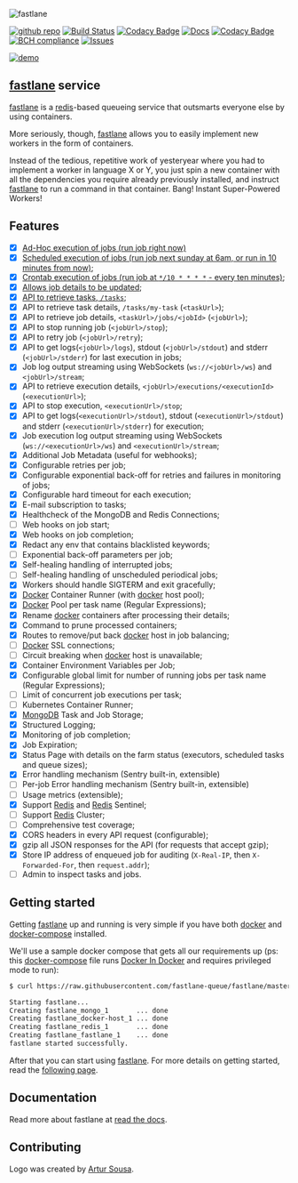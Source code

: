 ![fastlane](fastlane-logo.svg)

[![github repo](https://img.shields.io/badge/github-repo-blue.svg)](https://github.com/fastlane-queue/fastlane) [![Build Status](https://travis-ci.org/fastlane-queue/fastlane.svg?branch=master)](https://travis-ci.org/fastlane-queue/fastlane) [![Codacy Badge](https://api.codacy.com/project/badge/Coverage/f1325bf0a8e8419692487d3b5d2fa36b)](https://www.codacy.com/app/heynemann/fastlane?utm_source=github.com&amp;utm_medium=referral&amp;utm_content=fastlane-queue/fastlane&amp;utm_campaign=Badge_Coverage) [![Docs](https://readthedocs.org/projects/fastlane/badge/?version=latest)](https://fastlane.readthedocs.io/en/latest/?badge=latest) [![Codacy Badge](https://api.codacy.com/project/badge/Grade/f1325bf0a8e8419692487d3b5d2fa36b)](https://www.codacy.com/app/heynemann/fastlane?utm_source=github.com&amp;utm_medium=referral&amp;utm_content=fastlane-queue/fastlane&amp;utm_campaign=Badge_Grade) [![BCH compliance](https://bettercodehub.com/edge/badge/fastlane-queue/fastlane?branch=master)](https://bettercodehub.com/results/fastlane-queue/fastlane) [![Issues](https://img.shields.io/github/issues/fastlane-queue/fastlane.svg)](https://github.com/fastlane-queue/fastlane/issues)

[![demo](https://asciinema.org/a/219455.svg)](https://asciinema.org/a/219455)

## [fastlane](https://github.com/fastlane-queue/fastlane) service

[fastlane](https://github.com/fastlane-queue/fastlane) is a [redis](https://redis.io/)-based queueing service that outsmarts everyone else by using containers.

More seriously, though, [fastlane](https://github.com/fastlane-queue/fastlane) allows you to easily implement new workers in the form of containers.

Instead of the tedious, repetitive work of yesteryear where you had to implement a worker in language X or Y, you just spin a new container with all the dependencies you require already previously installed, and instruct [fastlane](https://github.com/fastlane-queue/fastlane) to run a command in that container. Bang! Instant Super-Powered Workers!

## Features

-   [x]  [Ad-Hoc execution of jobs (run job right now)](tests/func/test_adhoc.py#L11)
-   [x]  [Scheduled execution of jobs (run job next sunday at 6am, or run in 10 minutes from now)](tests/func/test_scheduled.py#L13);
-   [x]  [Crontab execution of jobs (run job at `*/10 * * * *` - every ten minutes)](tests/func/test_cron.py#L11);
-   [x]  [Allows job details to be updated](tests/func/test_update_details.py#L13);
-   [x]  [API to retrieve tasks, `/tasks`](tests/func/test_get_tasks.py#L11);
-   [x]  API to retrieve task details, `/tasks/my-task` (`<taskUrl>`);
-   [x]  API to retrieve job details, `<taskUrl>/jobs/<jobId>` (`<jobUrl>`);
-   [x]  API to stop running job (`<jobUrl>/stop`);
-   [x]  API to retry job (`<jobUrl>/retry`);
-   [x]  API to get logs(`<jobUrl>/logs`), stdout (`<jobUrl>/stdout`) and stderr (`<jobUrl>/stderr`) for last execution in jobs;
-   [x]  Job log output streaming using WebSockets (`ws://<jobUrl>/ws`) and `<jobUrl>/stream`;
-   [x]  API to retrieve execution details, `<jobUrl>/executions/<executionId>` (`<executionUrl>`);
-   [x]  API to stop execution, `<executionUrl>/stop`;
-   [x]  API to get logs(`<executionUrl>/stdout`), stdout (`<executionUrl>/stdout`) and stderr (`<executionUrl>/stderr`) for execution;
-   [x]  Job execution log output streaming using WebSockets (`ws://<executionUrl>/ws`) and `<executionUrl>/stream`;
-   [x]  Additional Job Metadata (useful for webhooks);
-   [x]  Configurable retries per job;
-   [x]  Configurable exponential back-off for retries and failures in monitoring of jobs;
-   [x]  Configurable hard timeout for each execution;
-   [x]  E-mail subscription to tasks;
-   [x]  Healthcheck of the MongoDB and Redis Connections;
-   [ ]  Web hooks on job start;
-   [x]  Web hooks on job completion;
-   [x]  Redact any env that contains blacklisted keywords;
-   [ ]  Exponential back-off parameters per job;
-   [x]  Self-healing handling of interrupted jobs;
-   [ ]  Self-healing handling of unscheduled periodical jobs;
-   [x]  Workers should handle SIGTERM and exit gracefully;
-   [x]  [Docker](https://docs.docker.com/) Container Runner (with [docker](https://docs.docker.com/) host pool);
-   [x]  [Docker](https://docs.docker.com/) Pool per task name (Regular Expressions);
-   [x]  Rename [docker](https://docs.docker.com/) containers after processing their details;
-   [x]  Command to prune processed containers;
-   [x]  Routes to remove/put back [docker](https://docs.docker.com/) host in job balancing;
-   [ ]  [Docker](https://docs.docker.com/) SSL connections;
-   [ ]  Circuit breaking when [docker](https://docs.docker.com/) host is unavailable;
-   [x]  Container Environment Variables per Job;
-   [x]  Configurable global limit for number of running jobs per task name (Regular Expressions);
-   [ ]  Limit of concurrent job executions per task;
-   [ ]  Kubernetes Container Runner;
-   [x]  [MongoDB](https://www.mongodb.com/) Task and Job Storage;
-   [x]  Structured Logging;
-   [x]  Monitoring of job completion;
-   [x]  Job Expiration;
-   [x]  Status Page with details on the farm status (executors, scheduled tasks and queue sizes);
-   [x]  Error handling mechanism (Sentry built-in, extensible)
-   [ ]  Per-job Error handling mechanism (Sentry built-in, extensible)
-   [ ]  Usage metrics (extensible);
-   [x]  Support [Redis](https://redis.io/) and [Redis](https://redis.io/) Sentinel;
-   [ ]  Support [Redis](https://redis.io/) Cluster;
-   [ ]  Comprehensive test coverage;
-   [x]  CORS headers in every API request (configurable);
-   [x]  gzip all JSON responses for the API (for requests that accept gzip);
-   [x]  Store IP address of enqueued job for auditing (`X-Real-IP`, then `X-Forwarded-For`, then `request.addr`);
-   [ ]  Admin to inspect tasks and jobs.

## Getting started

Getting [fastlane](https://github.com/fastlane-queue/fastlane) up and running is very simple if you have both [docker](https://docs.docker.com/) and [docker-compose](https://docs.docker.com/compose/) installed.

We'll use a sample docker compose that gets all our requirements up (ps: this [docker-compose](https://docs.docker.com/compose/) file runs [Docker In Docker](https://hub.docker.com/_/docker/) and requires privileged mode to run):

```bash
$ curl https://raw.githubusercontent.com/fastlane-queue/fastlane/master/docker-compose-sample.yml | docker-compose -f - up -d

Starting fastlane...
Creating fastlane_mongo_1       ... done
Creating fastlane_docker-host_1 ... done
Creating fastlane_redis_1       ... done
Creating fastlane_fastlane_1    ... done
fastlane started successfully.
```

After that you can start using [fastlane](https://github.com/fastlane-queue/fastlane). For more details on getting started, read the [following page](https://fastlane.readthedocs.io/en/latest/getting-started/).

## Documentation

Read more about fastlane at [read the docs](https://fastlane.readthedocs.io/en/latest/).
 
## Contributing

Logo was created by [Artur Sousa](https://github.com/arturfsousa).
